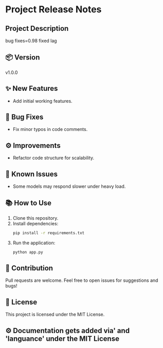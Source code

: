 # Project Release Notes

## Project Description
bug fixes=0.98
fixed lag

## 📦 Version
v1.0.0

## ✨ New Features
- Add initial working features.

## 🐛 Bug Fixes
- Fix minor typos in code comments.

## ⚙️ Improvements
- Refactor code structure for scalability.

## 🚧 Known Issues
- Some models may respond slower under heavy load.

## 📚 How to Use
1. Clone this repository.
2. Install dependencies:
    ```bash
    pip install -r requirements.txt
    ```
3. Run the application:
    ```bash
    python app.py
    ```

## 🤝 Contribution
Pull requests are welcome. Feel free to open issues for suggestions and bugs!

## 📝 License
This project is licensed under the MIT License.
## ⚙️ Documentation gets added via' and 'languance' under the MIT License